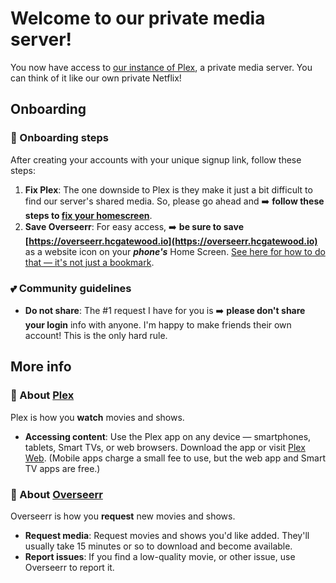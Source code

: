 # Welcome to our private media server!

You now have access to [our instance of Plex](https://plex.hcgatewood.io), a private media server. You can think of it like our own private Netflix!

## Onboarding

### 🌟 Onboarding steps

After creating your accounts with your unique signup link, follow these steps:

1. **Fix Plex**: The one downside to Plex is they make it just a bit difficult to find our server's shared media. So, please go ahead and ➡️ **follow these steps to [fix your homescreen](/plex_homescreen)**.
1. **Save Overseerr**: For easy access, ➡️ **be sure to save [https://overseerr.hcgatewood.io](https://overseerr.hcgatewood.io)** as a website icon on your ***phone's*** Home Screen. [See here for how to do that — it's not just a bookmark](https://support.apple.com/guide/iphone/bookmark-favorite-webpages-iph42ab2f3a7/ios#:~:text=Add%20a%20website%20icon%20to%20your%20Home%20Screen).

### 💕 Community guidelines

- **Do not share**: The #1 request I have for you is ➡️ **please don't share your login** info with anyone. I'm happy to make friends their own account! This is the only hard rule.

## More info

### 🍿 About [Plex](https://plex.hcgatewood.io)

Plex is how you **watch** movies and shows.

- **Accessing content**: Use the Plex app on any device — smartphones, tablets, Smart TVs, or web browsers. Download the app or visit [Plex Web](https://app.plex.tv/desktop). (Mobile apps charge a small fee to use, but the web app and Smart TV apps are free.)

### 🦄 About [Overseerr](https://overseerr.hcgatewood.io)

Overseerr is how you **request** new movies and shows.

- **Request media**: Request movies and shows you'd like added. They'll usually take 15 minutes or so to download and become available.
- **Report issues**: If you find a low-quality movie, or other issue, use Overseerr to report it.

